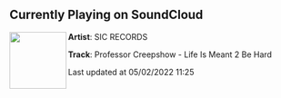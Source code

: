 ## Currently Playing on SoundCloud

[<img align="left" width="100" src="https://i1.sndcdn.com/artworks-2gArbPzaGaf4Z24z-j7xnog-t500x500.jpg">](https://soundcloud.com/sicrecords111/life-is-meant-2-be-hard?in=sicrecords111/sets/professor-creepshow)

**Artist**: SIC RECORDS 

**Track**: Professor Creepshow - Life Is Meant 2 Be Hard

Last updated at 05/02/2022 11:25
